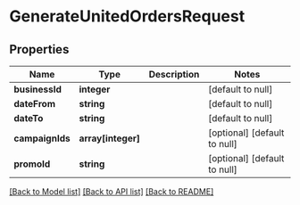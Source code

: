 # GenerateUnitedOrdersRequest

## Properties
Name | Type | Description | Notes
------------ | ------------- | ------------- | -------------
**businessId** | **integer** |  | [default to null]
**dateFrom** | **string** |  | [default to null]
**dateTo** | **string** |  | [default to null]
**campaignIds** | **array[integer]** |  | [optional] [default to null]
**promoId** | **string** |  | [optional] [default to null]

[[Back to Model list]](../README.md#documentation-for-models) [[Back to API list]](../README.md#documentation-for-api-endpoints) [[Back to README]](../README.md)


